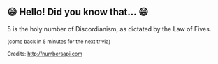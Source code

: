 ## :smile: Hello! Did you know that... :smile:
5 is the holy number of Discordianism, as dictated by the Law of Fives.

<sup>(come back in 5 minutes for the next trivia)</sup>


<sup>Credits: http://numbersapi.com</sup>
